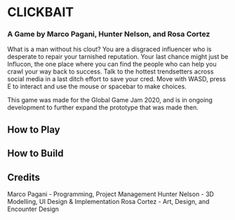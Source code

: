 # CLICKBAIT
### A Game by Marco Pagani, Hunter Nelson, and Rosa Cortez

What is a man without his clout? You are a disgraced influencer who is desperate to repair your tarnished reputation. Your last chance might just be Influcon, the one place where you can find the people who can help you crawl your way back to success. Talk to the hottest trendsetters across social media in a last ditch effort to save your cred. Move with WASD, press E to interact and use the mouse or spacebar to make choices.

This game was made for the Global Game Jam 2020, and is in ongoing development to further expand the prototype that was made then.

## How to Play

## How to Build

## Credits
Marco Pagani - Programming, Project Management
Hunter Nelson - 3D Modelling, UI Design & Implementation
Rosa Cortez - Art, Design, and Encounter Design
